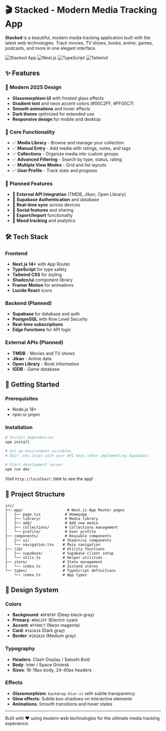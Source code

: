 # 🎬 Stacked - Modern Media Tracking App

**Stacked** is a beautiful, modern media tracking application built with the latest web technologies. Track movies, TV shows, books, anime, games, podcasts, and more in one elegant interface.

![Stacked App](https://img.shields.io/badge/Status-In%20Development-yellow)
![Next.js](https://img.shields.io/badge/Next.js-14+-black)
![TypeScript](https://img.shields.io/badge/TypeScript-5+-blue)
![Tailwind](https://img.shields.io/badge/Tailwind-CSS-38bdf8)

## ✨ Features

### 🎨 Modern 2025 Design
- **Glassmorphism UI** with frosted glass effects
- **Gradient text** and neon accent colors (#00C2FF, #FF00C7)
- **Smooth animations** and hover effects
- **Dark theme** optimized for extended use
- **Responsive design** for mobile and desktop

### 📱 Core Functionality
- ✅ **Media Library** - Browse and manage your collection
- ✅ **Manual Entry** - Add media with ratings, notes, and tags
- ✅ **Collections** - Organize media into custom groups
- ✅ **Advanced Filtering** - Search by type, status, rating
- ✅ **Multiple View Modes** - Grid and list layouts
- ✅ **User Profile** - Track stats and progress

### 🚀 Planned Features
- 🔄 **External API Integration** (TMDB, Jikan, Open Library)
- 🔄 **Supabase Authentication** and database
- 🔄 **Real-time sync** across devices
- 🔄 **Social features** and sharing
- 🔄 **Export/Import** functionality
- 🔄 **Mood tracking** and analytics

## 🛠 Tech Stack

### Frontend
- **Next.js 14+** with App Router
- **TypeScript** for type safety
- **Tailwind CSS** for styling
- **Shadcn/ui** component library
- **Framer Motion** for animations
- **Lucide React** icons

### Backend (Planned)
- **Supabase** for database and auth
- **PostgreSQL** with Row Level Security
- **Real-time subscriptions**
- **Edge Functions** for API logic

### External APIs (Planned)
- **TMDB** - Movies and TV shows
- **Jikan** - Anime data
- **Open Library** - Book information
- **IGDB** - Game database

## 🚀 Getting Started

### Prerequisites
- Node.js 18+ 
- npm or pnpm

### Installation
```bash
# Install dependencies
npm install

# Set up environment variables
# Edit .env.local with your API keys (when implementing Supabase)

# Start development server
npm run dev
```

Visit `http://localhost:3000` to see the app!

## 📂 Project Structure

```
src/
├── app/                    # Next.js App Router pages
│   ├── page.tsx           # Homepage
│   ├── library/           # Media library
│   ├── add/               # Add new media
│   ├── collections/       # Collections management
│   └── profile/           # User profile
├── components/            # Reusable components
│   ├── ui/               # Shadcn/ui components
│   └── navigation.tsx    # Main navigation
├── lib/                  # Utility functions
│   ├── supabase/         # Supabase client setup
│   └── utils.ts          # Helper utilities
├── store/                # State management
│   └── index.ts          # Zustand stores
└── types/                # TypeScript definitions
    └── index.ts          # App types
```

## 🎨 Design System

### Colors
- **Background**: `#0F0F0F` (Deep black-gray)
- **Primary**: `#00C2FF` (Electric cyan)
- **Accent**: `#FF00C7` (Neon magenta)
- **Card**: `#1A1A1A` (Dark gray)
- **Border**: `#2A2A2A` (Medium gray)

### Typography
- **Headers**: Clash Display / Satoshi Bold
- **Body**: Inter / Space Grotesk
- **Sizes**: 16-18px body, 24-40px headers

### Effects
- **Glassmorphism**: `backdrop-blur-xl` with subtle transparency
- **Glow effects**: Subtle box-shadows on interactive elements
- **Animations**: Smooth transitions and hover states

---

Built with ❤️ using modern web technologies for the ultimate media tracking experience.
